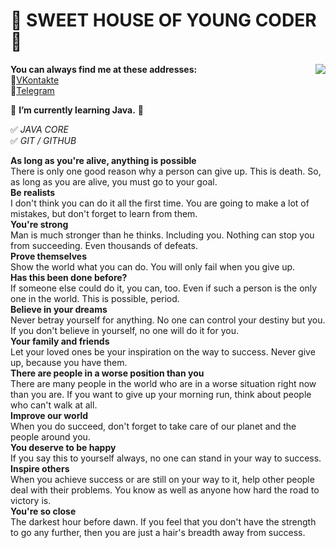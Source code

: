 # 👋 SWEET HOUSE OF YOUNG CODER 👋

 <p><img src="https://art-wall.ru/aw/bs871.jpg"  align="right">  
 
   **You can always find me at these addresses:**
<br>💼[VKontakte][1]</br>
📱[Telegram][2]

[1]: https://vk.com/id49385182        "My VK Page"
[2]: https://t.me/Fr0z3Nn             "My Telegram Page"

🌱 **I’m currently learning Java.** 🤔

✅ *JAVA CORE*   
✅ *GIT / GITHUB*

**As long as you're alive, anything is possible**    
There is only one good reason why a person can give up. This is death. So, as long as you are alive, you must go to your goal.    
**Be realists**    
I don't think you can do it all the first time. You are going to make a lot of mistakes, but don't forget to learn from them.    
**You're strong**    
Man is much stronger than he thinks. Including you. Nothing can stop you from succeeding. Even thousands of defeats.    
**Prove themselves**    
Show the world what you can do. You will only fail when you give up.    
**Has this been done before?**    
If someone else could do it, you can, too. Even if such a person is the only one in the world. This is possible, period.    
**Believe in your dreams**    
Never betray yourself for anything. No one can control your destiny but you. If you don't believe in yourself, no one will do it for you.    
**Your family and friends**    
Let your loved ones be your inspiration on the way to success. Never give up, because you have them.    
**There are people in a worse position than you**    
There are many people in the world who are in a worse situation right now than you are. If you want to give up your morning run, think about people who can't walk at all.    
**Improve our world**    
When you do succeed, don't forget to take care of our planet and the people around you.    
**You deserve to be happy**    
If you say this to yourself always, no one can stand in your way to success.    
**Inspire others**    
When you achieve success or are still on your way to it, help other people deal with their problems. You know as well as anyone how hard the road to victory is.    
**You're so close**    
The darkest hour before dawn. If you feel that you don't have the strength to go any further, then you are just a hair's breadth away from success.
  </p> 

